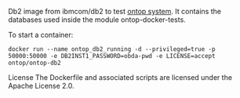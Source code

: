 Db2 image from ibmcom/db2 to test [ontop system](https://github.com/ontop/ontop). It contains the databases used inside the module ontop-docker-tests.

To start a container:
```
docker run --name ontop_db2_running -d --privileged=true -p 50000:50000 -e DB2INST1_PASSWORD=obda-pwd -e LICENSE=accept ontop/ontop-db2
```
License
The Dockerfile and associated scripts are licensed under the Apache License 2.0. 